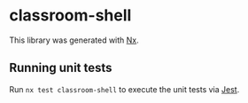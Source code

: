 # classroom-shell

This library was generated with [Nx](https://nx.dev).

## Running unit tests

Run `nx test classroom-shell` to execute the unit tests via [Jest](https://jestjs.io).
